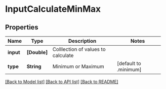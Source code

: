 # InputCalculateMinMax

## Properties
Name | Type | Description | Notes
------------ | ------------- | ------------- | -------------
**input** | **[Double]** | Colllection of values to calculate | 
**type** | **String** | Minimum or Maximum | [default to .minimum]

[[Back to Model list]](../README.md#documentation-for-models) [[Back to API list]](../README.md#documentation-for-api-endpoints) [[Back to README]](../README.md)


